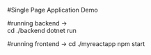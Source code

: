 #Single Page Application Demo

#running backend ->  
cd ./backend
dotnet run

#running frontend -> 
cd ./myreactapp
npm start